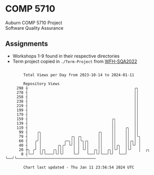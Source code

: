 # COMP 5710
Auburn COMP 5710 Project  
Software Quality Assurance

## Assignments
- Workshops 1-9 found in their respective directories
- Term project copied in `./Term-Project` from [WFH-SQA2022](https://github.com/wumphlett/WFH-SQA2022-AUBURN)

```

        Total Views per Day from 2023-10-14 to 2024-01-11

        Repository Views
     298 ┼                                               ╭╮
     278 ┤                                               ││
     258 ┤                                               ││
     238 ┤                                               ││
     219 ┤                                               ││
     199 ┤                                               ││
     179 ┤                                               ││
     159 ┤                                     ╭╮        ││
     139 ┤                                     ││        ││
     119 ┤                                     ││    ╭╮  ││
      99 ┤    ╭╮                         ╭╮    ││    ││  ││
      79 ┤    ││             ╭╮ ╭╮       ││    ││    ││  │╰╮
      60 ┤   ╭╯│          ╭─╮││ │╰╮╭╮    ││    ││    ││╭╮│ │
      40 ┤   │ │       ╭╮╭╯ ╰╯│ │ │││    ││    ││╭╮  │││╰╯ │
      20 ┼╮ ╭╯ │╭╮   ╭╮│││    │ │ ╰╯│  ╭╮││  ╭╮│╰╯│  │╰╯   │  ╭╮
       0 ┤╰─╯  ╰╯╰───╯╰╯╰╯    ╰─╯   ╰──╯╰╯╰──╯╰╯  ╰──╯     ╰──╯╰───────────────────────────────────

        Chart last updated - Thu Jan 11 23:56:54 2024 UTC
        
```
